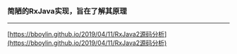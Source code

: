 ### 简陋的RxJava实现，旨在了解其原理

---

[https://bboylin.github.io/2019/04/11/RxJava2源码分析](https://bboylin.github.io/2019/04/11/RxJava2源码分析)